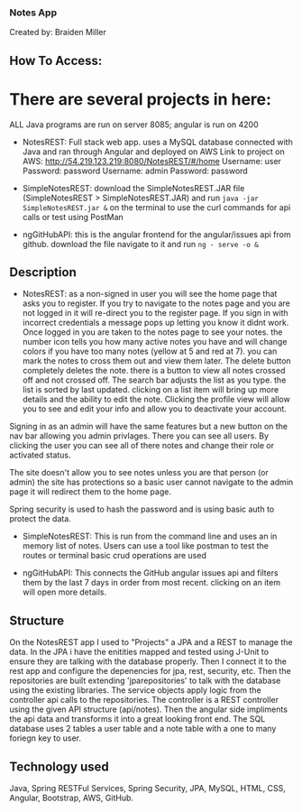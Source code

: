 ### Notes App

Created by:
Braiden Miller

## How To Access:

# There are several projects in here:

ALL Java programs are run on server 8085;
angular is run on 4200

* NotesREST: Full stack web app. uses a MySQL database connected with Java and ran through Angular and deployed on AWS
Link to project on AWS: http://54.219.123.219:8080/NotesREST/#/home 
Username: user Password: password
Username: admin Password: password

* SimpleNotesREST: download the SimpleNotesREST.JAR file (SimpleNotesREST > SimpleNotesREST.JAR) and run `java -jar SimpleNotesREST.jar &` on the terminal to use the curl commands for api calls or test using PostMan

* ngGitHubAPI: this is the angular frontend for the angular/issues api from github. download the file navigate to it and run `ng - serve -o &`

## Description

* NotesREST: as a non-signed in user you will see the home page that asks you to register. If you try to navigate to the notes page and you are not logged in it will re-direct you to the register page. If you sign in with incorrect credentials a message pops up letting you know it didnt work. Once logged in you are taken to the notes page to see your notes. the number icon tells you how many active notes you have and will change colors if you have too many notes (yellow at 5 and red at 7). you can mark the notes to cross them out and view them later. The delete button completely deletes the note. there is a button to view all notes crossed off and not crossed off. The search bar adjusts the list as you type. the list is sorted by last updated. clicking on a list item will bring up more details and the ability to edit the note. Clicking the profile view will allow you to see and edit your info and allow you to deactivate your account.

Signing in as an admin will have the same features but a new button on the nav bar allowing you admin privlages. There you can see all users. By clicking the user you can see all of there notes and change their role or activated status. 

The site doesn't allow you to see notes unless you are that person (or admin) the site has protections so a basic user cannot navigate to the admin page it will redirect them to the home page. 

Spring security is used to hash the password and is using basic auth to protect the data.

* SimpleNotesREST: This is run from the command line and uses an in memory list of notes. Users can use a tool like postman to test the routes or terminal basic crud operations are used

* ngGitHubAPI: This connects the GitHub angular issues api and filters them by the last 7 days in order from most recent. clicking on an item will open more details. 

## Structure
On the NotesREST app I used to "Projects" a JPA and a REST to manage the data. In the JPA i have the enitities mapped and tested using J-Unit to ensure they are talking with the database properly. Then I connect it to the rest app and configure the depenencies for jpa, rest, security, etc. Then the repositories are built extending 'jparepositories' to talk with the database using the existing libraries. The service objects apply logic from the controller api calls to the repositories. The controller is a REST controller using the given API structure (api/notes). Then the angular side impliments the api data and transforms it into a great looking front end. The SQL database uses 2 tables a user table and a note table with a one to many foriegn key to user. 

## Technology used

Java, Spring RESTFul Services, Spring Security, JPA, MySQL, HTML, CSS, Angular, Bootstrap, AWS, GitHub.

